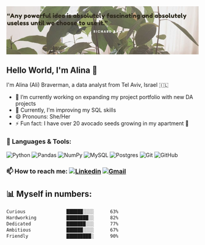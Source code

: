 
<img align="top" alt="PNG" src="https://github.com/AlinaBdata/AlinaBdata/blob/main/avocado_bach.jpg?raw=true" />


## Hello World, I'm Alina 👋 

I'm Alina (Ali) Braverman, a data analyst from Tel Aviv, Israel :israel:

- 🔭 I’m currently working on expanding my project portfolio with new DA projects 
- 🌱 Currently, I'm improving my SQL skills
- 😄 Pronouns: She/Her
- ⚡ Fun fact: I have over 20 avocado seeds growing in my apartment :blossom: 

### 🔧 Languages & Tools: 
<img alt="Python" src="https://img.shields.io/badge/python-%2314354C.svg?&style=for-the-badge&logo=python&logoColor=white"/> <img alt="Pandas" src="https://img.shields.io/badge/pandas-%23150458.svg?&style=for-the-badge&logo=pandas&logoColor=white"/>
<img alt="NumPy" src="https://img.shields.io/badge/numpy-%23013243.svg?&style=for-the-badge&logo=numpy&logoColor=white"/>
<img alt="MySQL" src="https://img.shields.io/badge/mysql-%2300f.svg?&style=for-the-badge&logo=mysql&logoColor=white"/>
<img alt="Postgres" src ="https://img.shields.io/badge/postgres-%23316192.svg?&style=for-the-badge&logo=postgresql&logoColor=white"/>
<img alt="Git" src="https://img.shields.io/badge/git-%23F05033.svg?&style=for-the-badge&logo=git&logoColor=white"/>
<img alt="GitHub" src="https://img.shields.io/badge/github-%23121011.svg?&style=for-the-badge&logo=github&logoColor=white"/>

### 📫 How to reach me: [![Linkedin](https://img.shields.io/badge/-blue?style=flat&logo=Linkedin&logoColor=white)](https://www.linkedin.com/in/alina-braverman/)  [![Gmail](https://img.shields.io/badge/-c14438?style=flat&logo=Gmail&logoColor=white)](mailto:alina.braverman@gmail.com)

<h2>📊 Myself in numbers: </h2>


```text
Curious               ██████░░░░      63%
Hardworking           ████████░░      82%
Dedicated             ███████░░░      77%
Ambitious             ██████░░░░      67% 
Friendly              █████████░      90%

```
